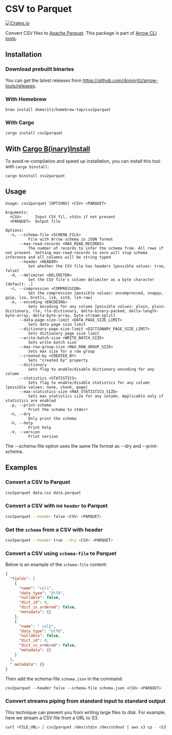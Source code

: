 # CSV to Parquet

[![Crates.io](https://img.shields.io/crates/v/csv2parquet.svg)](https://crates.io/crates/csv2parquet)

Convert CSV files to [Apache Parquet](https://parquet.apache.org/). This package is part of [Arrow CLI tools](https://github.com/domoritz/arrow-tools).

## Installation

### Download prebuilt binaries

You can get the latest releases from https://github.com/domoritz/arrow-tools/releases.

### With Homebrew

```
brew install domoritz/homebrew-tap/csv2parquet
```

### With Cargo

```
cargo install csv2parquet
```

## With [Cargo B(inary)Install](https://github.com/cargo-bins/cargo-binstall)

To avoid re-compilation and speed up installation, you can install this tool with `cargo binstall`:

```
cargo binstall csv2parquet
```

## Usage

```
Usage: csv2parquet [OPTIONS] <CSV> <PARQUET>

Arguments:
  <CSV>      Input CSV fil, stdin if not present
  <PARQUET>  Output file

Options:
  -s, --schema-file <SCHEMA_FILE>
          File with Arrow schema in JSON format
      --max-read-records <MAX_READ_RECORDS>
          The number of records to infer the schema from. All rows if not present. Setting max-read-records to zero will stop schema inference and all columns will be string typed
      --header <HEADER>
          Set whether the CSV file has headers [possible values: true, false]
  -d, --delimiter <DELIMITER>
          Set the CSV file's column delimiter as a byte character [default: ,]
  -c, --compression <COMPRESSION>
          Set the compression [possible values: uncompressed, snappy, gzip, lzo, brotli, lz4, zstd, lz4-raw]
  -e, --encoding <ENCODING>
          Sets encoding for any column [possible values: plain, plain-dictionary, rle, rle-dictionary, delta-binary-packed, delta-length-byte-array, delta-byte-array, byte-stream-split]
      --data-page-size-limit <DATA_PAGE_SIZE_LIMIT>
          Sets data page size limit
      --dictionary-page-size-limit <DICTIONARY_PAGE_SIZE_LIMIT>
          Sets dictionary page size limit
      --write-batch-size <WRITE_BATCH_SIZE>
          Sets write batch size
      --max-row-group-size <MAX_ROW_GROUP_SIZE>
          Sets max size for a row group
      --created-by <CREATED_BY>
          Sets "created by" property
      --dictionary
          Sets flag to enable/disable dictionary encoding for any column
      --statistics <STATISTICS>
          Sets flag to enable/disable statistics for any column [possible values: none, chunk, page]
      --max-statistics-size <MAX_STATISTICS_SIZE>
          Sets max statistics size for any column. Applicable only if statistics are enabled
  -p, --print-schema
          Print the schema to stderr
  -n, --dry
          Only print the schema
  -h, --help
          Print help
  -V, --version
          Print version
```

The --schema-file option uses the same file format as --dry and --print-schema.

## Examples

### Convert a CSV to Parquet

```bash
csv2parquet data.csv data.parquet
```

### Convert a CSV with no `header` to Parquet

```bash
csv2parquet --header false <CSV> <PARQUET>
```

### Get the `schema` from a CSV with header

```bash
csv2parquet --header true --dry <CSV> <PARQUET>
```

### Convert a CSV using `schema-file` to Parquet

Below is an example of the `schema-file` content:

```json
{
  "fields": [
    {
      "name": "col1",
      "data_type": "Utf8",
      "nullable": false,
      "dict_id": 0,
      "dict_is_ordered": false,
      "metadata": {}
    },
    {
      "name": " col2",
      "data_type": "Utf8",
      "nullable": false,
      "dict_id": 0,
      "dict_is_ordered": false,
      "metadata": {}
    }
  ],
  " metadata": {}
}
```

Then add the schema-file `schema.json` in the command:

```
csv2parquet --header false --schema-file schema.json <CSV> <PARQUET>
```

### Convert streams piping from standard input to standard output

This technique can prevent you from writing large files to disk. For example, here we stream a CSV file from a URL to S3.

```bash
curl <FILE_URL> | csv2parquet /dev/stdin /dev/stdout | aws s3 cp - <S3_DESTINATION>
```
